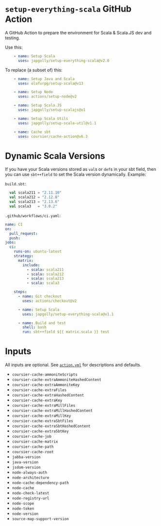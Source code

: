 # `setup-everything-scala` GitHub Action

A GitHub Action to prepare the environment for Scala & Scala.JS dev and testing.

Use this:

```yaml
    - name: Setup Scala
      uses: japgolly/setup-everything-scala@v2.0
```

To replace (a subset of) this:

```yaml
    - name: Setup Java and Scala
      uses: olafurpg/setup-scala@v13

    - name: Setup Node
      uses: actions/setup-node@v2

    - name: Setup Scala.JS
      uses: japgolly/setup-scalajs@v1

    - name: Setup Scala Utils
      uses: japgolly/setup-scala-util@v1.1

    - name: Cache sbt
      uses: coursier/cache-action@v6.3
```

# Dynamic Scala Versions

If you have your Scala versions stored as `val`s or `def`s in your sbt field, then you can use `sbt++field` to set
the Scala version dynamically. Example:

`build.sbt`:
```scala
  val scala211 = "2.11.10"
  val scala212 = "2.12.8"
  val scala213 = "2.13.6"
  val scala3   = "3.0.2"
```

`.github/workflows/ci.yaml`:
```yml
name: CI
on:
  pull_request:
  push:
jobs:
  ci:
    runs-on: ubuntu-latest
    strategy:
      matrix:
        include:
          - scala: scala211
          - scala: scala212
          - scala: scala213
          - scala: scala3

    steps:
      - name: Git checkout
        uses: actions/checkout@v2

      - name: Setup Scala
        uses: japgolly/setup-everything-scala@v1.1

      - name: Build and test
        shell: bash
        run: sbt++field ${{ matrix.scala }} test
```

# Inputs

All inputs are optional.
See [`action.yml`](https://github.com/japgolly/setup-everything-scala/blob/master/action.yml) for descriptions and defaults.

* `coursier-cache-ammoniteScripts`
* `coursier-cache-extraAmmoniteHashedContent`
* `coursier-cache-extraAmmoniteKey`
* `coursier-cache-extraFiles`
* `coursier-cache-extraHashedContent`
* `coursier-cache-extraKey`
* `coursier-cache-extraMillFiles`
* `coursier-cache-extraMillHashedContent`
* `coursier-cache-extraMillKey`
* `coursier-cache-extraSbtFiles`
* `coursier-cache-extraSbtHashedContent`
* `coursier-cache-extraSbtKey`
* `coursier-cache-job`
* `coursier-cache-matrix`
* `coursier-cache-path`
* `coursier-cache-root`
* `jabba-version`
* `java-version`
* `jsdom-version`
* `node-always-auth`
* `node-architecture`
* `node-cache-dependency-path`
* `node-cache`
* `node-check-latest`
* `node-registry-url`
* `node-scope`
* `node-token`
* `node-version`
* `source-map-support-version`
